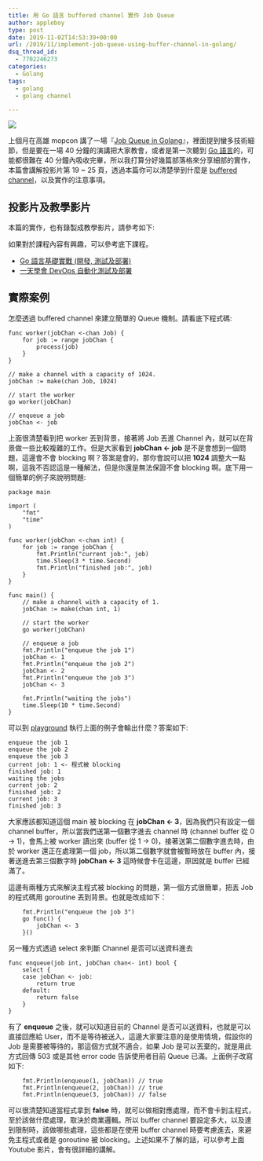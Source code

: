 ```yaml
---
title: 用 Go 語言 buffered channel 實作 Job Queue
author: appleboy
type: post
date: 2019-11-02T14:53:39+00:00
url: /2019/11/implement-job-queue-using-buffer-channel-in-golang/
dsq_thread_id:
  - 7702246273
categories:
  - Golang
tags:
  - golang
  - golang channel

---
```

[![][1]][1]

上個月在高雄 mopcon 講了一場『[Job Queue in Golang][2]』，裡面提到蠻多技術細節，但是要在一場 40 分鐘的演講把大家教會，或者是第一次聽到 [Go 語言][3]的，可能都很難在 40 分鐘內吸收完畢，所以我打算分好幾篇部落格來分享細部的實作，本篇會講解投影片第 19 ~ 25 頁，透過本篇你可以清楚學到什麼是 [buffered channel][4]，以及實作的注意事項。

<!--more-->

## 投影片及教學影片

本篇的實作，也有錄製成教學影片，請參考如下:

如果對於課程內容有興趣，可以參考底下課程。

  * [Go 語言基礎實戰 (開發, 測試及部署)][5]
  * [一天學會 DevOps 自動化測試及部署][6]

## 實際案例

怎麼透過 buffered channel 來建立簡單的 Queue 機制。請看底下程式碼:

<pre><code class="language-go">func worker(jobChan <-chan Job) {
    for job := range jobChan {
        process(job)
    }
}

// make a channel with a capacity of 1024.
jobChan := make(chan Job, 1024)

// start the worker
go worker(jobChan)

// enqueue a job
jobChan <- job</code></pre>

上面很清楚看到把 worker 丟到背景，接著將 Job 丟進 Channel 內，就可以在背景做一些比較複雜的工作。但是大家看到 **jobChan <- job** 是不是會想到一個問題，這邊會不會 blocking 啊？答案是會的，那你會說可以把 **1024** 調整大一點啊，這我不否認這是一種解法，但是你還是無法保證不會 blocking 啊。底下用一個簡單的例子來說明問題:

<pre><code class="language-go">package main

import (
    "fmt"
    "time"
)

func worker(jobChan <-chan int) {
    for job := range jobChan {
        fmt.Println("current job:", job)
        time.Sleep(3 * time.Second)
        fmt.Println("finished job:", job)
    }
}

func main() {
    // make a channel with a capacity of 1.
    jobChan := make(chan int, 1)

    // start the worker
    go worker(jobChan)

    // enqueue a job
    fmt.Println("enqueue the job 1")
    jobChan <- 1
    fmt.Println("enqueue the job 2")
    jobChan <- 2
    fmt.Println("enqueue the job 3")
    jobChan <- 3

    fmt.Println("waiting the jobs")
    time.Sleep(10 * time.Second)
}</code></pre>

可以到 [playground][7] 執行上面的例子會輸出什麼？答案如下:

<pre><code class="language-sh">enqueue the job 1
enqueue the job 2
enqueue the job 3
current job: 1 <- 程式被 blocking
finished job: 1
waiting the jobs
current job: 2
finished job: 2
current job: 3
finished job: 3</code></pre>

大家應該都知道這個 main 被 blocking 在 **jobChan <- 3**，因為我們只有設定一個 channel buffer，所以當我們送第一個數字進去 channel 時 (channel buffer 從 0 -> 1)，會馬上被 worker 讀出來 (buffer 從 1 -> 0)，接著送第二個數字進去時，由於 worker 還正在處理第一個 job，所以第二個數字就會被暫時放在 buffer 內，接著送進去第三個數字時 **jobChan <- 3** 這時候會卡在這邊，原因就是 buffer 已經滿了。

這邊有兩種方式來解決主程式被 blocking 的問題，第一個方式很簡單，把丟 Job 的程式碼用 goroutine 丟到背景。也就是改成如下：

<pre><code class="language-go">    fmt.Println("enqueue the job 3")
    go func() {
        jobChan <- 3
    }()</code></pre>

另一種方式透過 select 來判斷 Channel 是否可以送資料進去

<pre><code class="language-go">func enqueue(job int, jobChan chan<- int) bool {
    select {
    case jobChan <- job:
        return true
    default:
        return false
    }
}</code></pre>

有了 **enqueue** 之後，就可以知道目前的 Channel 是否可以送資料，也就是可以直接回應給 User，而不是等待被送入，這邊大家要注意的是使用情境，假設你的 Job 是需要被等待的，那這個方式就不適合，如果 Job 是可以丟棄的，就是用此方式回傳 503 或是其他 error code 告訴使用者目前 Queue 已滿。上面例子改寫如下:

<pre><code class="language-go">    fmt.Println(enqueue(1, jobChan)) // true
    fmt.Println(enqueue(2, jobChan)) // true
    fmt.Println(enqueue(3, jobChan)) // false</code></pre>

可以很清楚知道當程式拿到 **false** 時，就可以做相對應處理，而不會卡到主程式，至於該做什麼處理，取決於商業邏輯。所以 buffer channel 要設定多大，以及達到限制時，該做哪些處理，這些都是在使用 buffer channel 時要考慮進去，來避免主程式或者是 goroutine 被 blocking。上述如果不了解的話，可以參考上面 Youtube 影片，會有很詳細的講解。

 [1]: https://lh3.googleusercontent.com/7QKuBYqzmOWPCbAnS6EMG2ypPSeUYU7VEl9sF66zv9cIUCWwErs4CF1qNkWcwKdM7TmR-ygyqWkBvGhPnPQemG1bJl6bxj6ZcNNcS_uecl2xXFXp9qRFJyCqUzYnCfneOPgRPrInO8U=w1920-h1080
 [2]: https://www.slideshare.net/appleboy/job-queue-in-golang-184064840
 [3]: https://golang.org
 [4]: https://tour.golang.org/concurrency/3
 [5]: https://www.udemy.com/course/golang-fight/?couponCode=GOLANG201911
 [6]: https://www.udemy.com/course/devops-oneday/?couponCode=DEVOPS201911
 [7]: https://play.golang.org/p/FWEP93eCaj2
